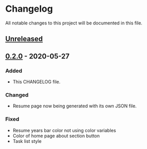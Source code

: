 # Changelog

All notable changes to this project will be documented in this file.

## [Unreleased]

## [0.2.0] - 2020-05-27

### Added

- This CHANGELOG file.

### Changed

- Resume page now being generated with its own JSON file.

### Fixed

- Resume years bar color not using color variables
- Color of home page about section button
- Task list style


[unreleased]: https://github.com/oAGoulart/vitrina/compare/v0.2.0...HEAD
[0.2.0]: https://github.com/oAGoulart/vitrina/releases/tag/v0.2.0
